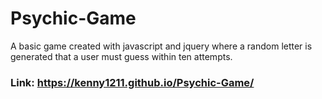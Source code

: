 # Psychic-Game
A basic game created with javascript and jquery where a random letter is generated that a user must guess within ten attempts.
### Link: https://kenny1211.github.io/Psychic-Game/
